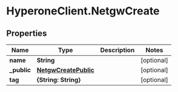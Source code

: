 # HyperoneClient.NetgwCreate

## Properties

Name | Type | Description | Notes
------------ | ------------- | ------------- | -------------
**name** | **String** |  | [optional] 
**_public** | [**NetgwCreatePublic**](NetgwCreatePublic.md) |  | [optional] 
**tag** | **{String: String}** |  | [optional] 


